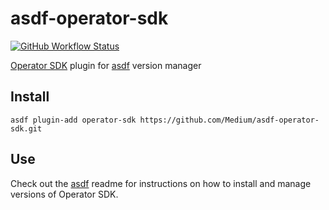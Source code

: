# asdf-operator-sdk

[![GitHub Workflow Status](https://img.shields.io/github/workflow/status/Medium/asdf-operator-sdk/Main%20workflow?style=flat-square)](https://github.com/Medium/asdf-operator-sdk/actions)

[Operator SDK](https://github.com/operator-framework/operator-sdk) plugin for [asdf](https://github.com/asdf-vm/asdf) version manager

## Install

```
asdf plugin-add operator-sdk https://github.com/Medium/asdf-operator-sdk.git
```

## Use

Check out the [asdf](https://github.com/asdf-vm/asdf) readme for instructions on how to install and manage versions of Operator SDK.
